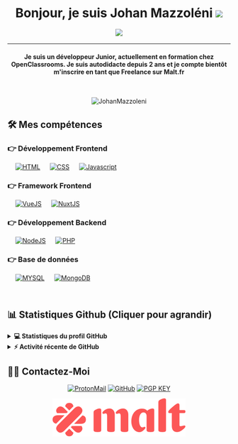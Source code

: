 
<h1 align="center">Bonjour, je suis Johan Mazzoléni <img src="https://media.giphy.com/media/hvRJCLFzcasrR4ia7z/giphy.gif" width="35"></h1>
<p align="center">
  <a href="https://github.com/DenverCoder1/readme-typing-svg"><img src="https://readme-typing-svg.herokuapp.com?color=%2336BCF7&center=true&lines=D%C3%A9veloppeur+FrontEnd+%7C+BackEnd;Int%C3%A9gration+de+maquette;Malt+Freelancer;Framework+Favoris%3A+VueJS+%7C+NuxtJS"></a>
</p>
<hr/>
<h4 align="center">Je suis un développeur Junior, actuellement en formation chez OpenClassrooms. Je suis autodidacte depuis 2 ans et je compte bientôt m'inscrire en tant que Freelance sur Malt.fr</h4>
<br>
<p align="center"> <img src="https://komarev.com/ghpvc/?username=JohanMazzoleni&label=Profile%20views&color=0e75b6&style=plastic" alt="JohanMazzoleni" /> </p>

## 🛠️ Mes compétences

### 👉 Développement Frontend
<p align="left"> 
  &emsp; 
  <a href="https://www.w3.org/html/" target="_blank"><img alt="HTML" src="https://img.shields.io/badge/HTML5%20-%23E34F26.svg?logo=html5&logoColor=white"></a>   
  &emsp;
  <a href="https://www.w3schools.com/css/" target="_blank"><img alt="CSS" src="https://img.shields.io/badge/CSS%20-%23E34F26.svg?logo=css3&logoColor=white"></a> 
   &emsp;
   <a href="https://developer.mozilla.org/fr/docs/Web/JavaScript" target="_blank"><img alt="Javascript" src="https://img.shields.io/badge/Javascript%20-%23E34F26.svg?logo=javascript&logoColor=white"></a> 
   &emsp;
</p>

### 👉 Framework Frontend
<p align="left"> 
   &emsp;
   <a href="https://vuejs.org/" target="_blank"><img alt="VueJS" src="https://img.shields.io/badge/VueJS%20-%23430098.svg?logo=javascript&logoColor=white"></a> 
   &emsp;
   <a href="https://nuxtjs.org/" target="_blank"><img alt="NuxtJS" src="https://img.shields.io/badge/NuxtJS%20-%23430098.svg?logo=javascript&logoColor=white"></a> 
   &emsp;
</p>

### 👉 Développement Backend
<p align="left"> 
   &emsp;
   <a href="https://vuejs.org/" target="_blank"><img alt="NodeJS" src="https://img.shields.io/badge/NodeJS%20-%23316192.svg?logo=javascript&logoColor=white"></a> 
   &emsp;
   <a href="https://nuxtjs.org/" target="_blank"><img alt="PHP" src="https://img.shields.io/badge/PHP%20-%23316192.svg?logo=php&logoColor=white"></a> 
   &emsp;
</p>

### 👉 Base de données
<p align="left"> 
   &emsp;
   <a href="https://vuejs.org/" target="_blank"><img alt="MYSQL" src="https://img.shields.io/badge/Mysql%20-%2307405e.svg?logo=mysql&logoColor=white"></a> 
   &emsp;
   <a href="https://vuejs.org/" target="_blank"><img alt="MongoDB" src="https://img.shields.io/badge/MongoDB%20-%2307405e.svg?logo=mongodb&logoColor=white"></a> 
   &emsp;
</p>

<br/>

## 📊 Statistiques Github (Cliquer pour agrandir) 


<details> 
  <summary><b>💻 Statistiques du profil GitHub</b></summary>
  <br/>
  <p align="center">
    <a href="https://github.com/anuraghazra/github-readme-stats"><img alt="Johan Mazzoléni Statistique" src="https://github-readme-stats.vercel.app/api?username=JohanMazzoleni&show_icons=true&count_private=true&theme=algolia" height="192px"/></a>
<br/>
  &nbsp;
    <img src="https://github-readme-stats.vercel.app/api/top-langs?username=JohanMazzoleni&show_icons=true&locale=en&layout=compact&theme=algolia" alt="JohanMazzoleni" height="192px"/>
  <br/>
  </p>
</details>


<details>
  <summary><b>⚡ Activité récente de GitHub</b></summary>
  <br/>
   <a href="https://github.com/JohanMazzoleni"><img src="https://activity-graph.herokuapp.com/graph?username=JohanMazzoleni&custom_title=Johan%20Mazzol%C3%A9ni's%20Contribution%20Graph&theme=react-dark" /></a>
  <br/>

</details>

## 🙋‍♂️ Contactez-Moi
<p align="center">
	<a href="mailto:johan.m46@pm.me"><img src="https://img.icons8.com/fluency/50/000000/protonmail.png" alt="ProtonMail" title="Envoyez-moi un e-mail" /></a>
	<a href="https://github.com/JohanMazzoleni"><img src="https://img.icons8.com/fluency/50/000000/github.png" alt="GitHub" title="Mon Github"/></a>
  <a href="https://github.com/JohanMazzoleni/JohanMazzoleni/blob/main/JohanM_0x9B5E6DBC_public.asc"><img src="https://img.icons8.com/office/50/000000/user-credentials.png" alt="PGP KEY" title="Ma clé publique"/></a>
</p>

<p align="center">
<a href="https://www.malt.fr/profile/johanmazzoleni"><img src="https://raw.githubusercontent.com/JohanMazzoleni/JohanMazzoleni/main/Malt_logo_pink.svg" alt="Malt" title="Besoin d'un freelance ? Malt.fr"/></a>
</p>
